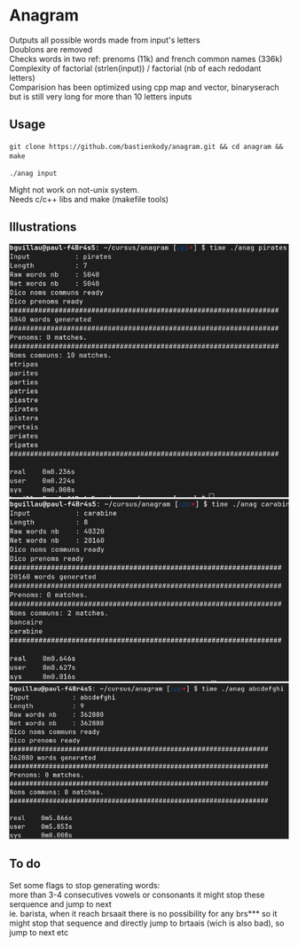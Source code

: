 # Anagram
Outputs all possible words made from input's letters  
Doublons are removed  
Checks words in two ref: prenoms (11k) and french common names (336k)  
Complexity of factorial (strlen(input)) / factorial (nb of each redodant letters)  
Comparision has been optimized using cpp map and vector, binaryserach but is still very long for more than 10 letters inputs  

## Usage
`git clone https://github.com/bastienkody/anagram.git && cd anagram && make`  

`./anag input`

Might not work on not-unix system.  
Needs c/c++ libs and make (makefile tools)

## Illustrations

![alt text](https://github.com/bastienkody/anagram/blob/cpp/data/pirates.png)
![alt text](https://github.com/bastienkody/anagram/blob/cpp/data/carabine.png)
![alt text](https://github.com/bastienkody/anagram/blob/cpp/data/abcdefghi.png)

## To do
Set some flags to stop generating words:  
more than 3-4 consecutives vowels or consonants it might stop these serquence and jump to next  
ie. barista, when it reach brsaait there is no possibility for any brs*** so it might stop that sequence and directly jump to brtaais (wich is also bad), so jump to next etc
